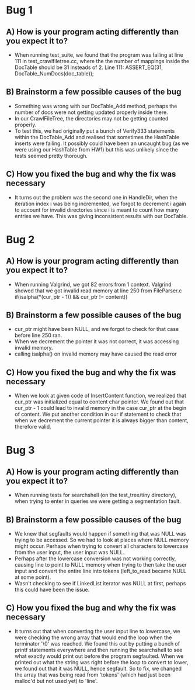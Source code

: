 # Bug 1

## A) How is your program acting differently than you expect it to?
- When running test_suite, we found that the program was failing at line 111 in test_crawlfiletree.cc, where the the number of mappings inside the DocTable should be 31 insteads of 2. 
Line 111: ASSERT_EQ(31, DocTable_NumDocs(doc_table)); 

## B) Brainstorm a few possible causes of the bug
- Something was wrong with our DocTable_Add method, perhaps the number
of docs were not getting updated properly inside there.
- In our CrawlFileTree, the directories may not be getting counted properly.
- To test this, we had originally put a bunch of Verify333 statements within the DocTable_Add and realised that sometimes the HashTable inserts were failing. It possibly could have been an uncaught bug (as we were using our HashTable from HW1) but this was unlikely since the tests seemed pretty thorough.

## C) How you fixed the bug and why the fix was necessary
- It turns out the problem was the second one in HandleDir, when the iteration index i was being incremented, we forgot to decrement i again to account for invalid directories since i is meant to count how many entries we have. This was giving inconsistent results with our DocTable.


# Bug 2

## A) How is your program acting differently than you expect it to?
- When running Valgrind, we got 82 errors from 1 context. Valgrind showed
that we got invalid read memory at line 250 from FileParser.c 
if(isalpha(*(cur_ptr - 1)) && cur_ptr != content))
## B) Brainstorm a few possible causes of the bug
- cur_ptr might have been NULL, and we forgot to check for that case before
line 250 ran.
- When we decrement the pointer it was not correct, it was accessing invalid memory.
- calling isalpha() on invalid memory may have caused the read error

## C) How you fixed the bug and why the fix was necessary
- When we look at given code of InsertContent function, we realized that
cur_ptr was initialized equal to content char pointer. We found out that
cur_ptr - 1 could lead to invalid memory in the case cur_ptr at the begin of content. We put another condition in our if statement to check that when we decrement the current pointer it is always bigger than content, therefore valid.

# Bug 3

## A) How is your program acting differently than you expect it to?
- When running tests for searchshell (on the test_tree/tiny directory), when trying to enter in queries we were getting a segmentation fault. 
## B) Brainstorm a few possible causes of the bug
- We knew that segfaults would happen if something that was NULL was trying to be accessed. So we had to look at places where NULL memory might occur. Perhaps when trying to convert all characters to lowercase from the user input, the user input was NULL.
- Perhaps after the lowercase conversion was not working correctly, causing line to point to NULL memory when trying to then take the user input and convert the entire line into tokens (left_to_read became NULL at some point).
- Wasn't checking to see if LinkedList iterator was NULL at first, perhaps this could have been the issue.

## C) How you fixed the bug and why the fix was necessary
-  It turns out that when converting the user input line to lowercase, we were checking the wrong array that would end the loop when the terminator '\0' was reached. We found this out by putting a bunch of printf statements everywhere and then running the searchshell to see what exactly would print out before the program segfaulted. When we printed out what the string was right before the loop to convert to lower, we found out that it was NULL, hence segfault. So to fix, we changed the array that was being read from 'tokens' (which had just been malloc'd but not used yet) to 'line'.